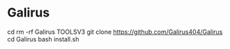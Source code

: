# Galirus

cd
rm -rf Galirus TOOLSV3
git clone https://github.com/Galirus404/Galirus
cd Galirus
bash install.sh
